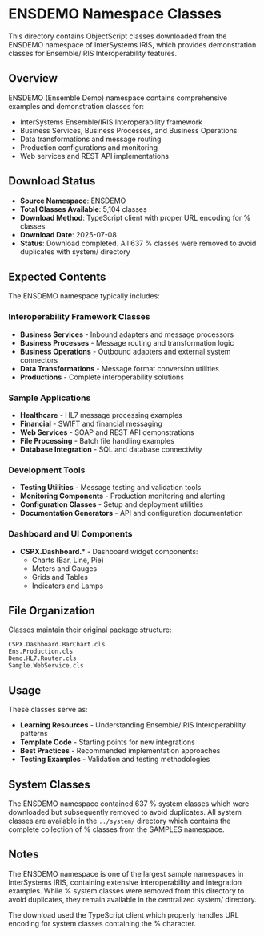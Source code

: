 # ENSDEMO Namespace Classes

This directory contains ObjectScript classes downloaded from the ENSDEMO namespace of InterSystems IRIS, which provides demonstration classes for Ensemble/IRIS Interoperability features.

## Overview

ENSDEMO (Ensemble Demo) namespace contains comprehensive examples and demonstration classes for:
- InterSystems Ensemble/IRIS Interoperability framework
- Business Services, Business Processes, and Business Operations
- Data transformations and message routing
- Production configurations and monitoring
- Web services and REST API implementations

## Download Status

- **Source Namespace**: ENSDEMO
- **Total Classes Available**: 5,104 classes
- **Download Method**: TypeScript client with proper URL encoding for % classes
- **Download Date**: 2025-07-08
- **Status**: Download completed. All 637 % classes were removed to avoid duplicates with system/ directory

## Expected Contents

The ENSDEMO namespace typically includes:

### Interoperability Framework Classes
- **Business Services** - Inbound adapters and message processors
- **Business Processes** - Message routing and transformation logic
- **Business Operations** - Outbound adapters and external system connectors
- **Data Transformations** - Message format conversion utilities
- **Productions** - Complete interoperability solutions

### Sample Applications
- **Healthcare** - HL7 message processing examples
- **Financial** - SWIFT and financial messaging
- **Web Services** - SOAP and REST API demonstrations
- **File Processing** - Batch file handling examples
- **Database Integration** - SQL and database connectivity

### Development Tools
- **Testing Utilities** - Message testing and validation tools
- **Monitoring Components** - Production monitoring and alerting
- **Configuration Classes** - Setup and deployment utilities
- **Documentation Generators** - API and configuration documentation

### Dashboard and UI Components
- **CSPX.Dashboard.*** - Dashboard widget components:
  - Charts (Bar, Line, Pie)
  - Meters and Gauges
  - Grids and Tables
  - Indicators and Lamps

## File Organization

Classes maintain their original package structure:
```
CSPX.Dashboard.BarChart.cls
Ens.Production.cls
Demo.HL7.Router.cls
Sample.WebService.cls
```

## Usage

These classes serve as:
- **Learning Resources** - Understanding Ensemble/IRIS Interoperability patterns
- **Template Code** - Starting points for new integrations
- **Best Practices** - Recommended implementation approaches
- **Testing Examples** - Validation and testing methodologies

## System Classes

The ENSDEMO namespace contained 637 % system classes which were downloaded but subsequently removed to avoid duplicates. All system classes are available in the `../system/` directory which contains the complete collection of % classes from the SAMPLES namespace.

## Notes

The ENSDEMO namespace is one of the largest sample namespaces in InterSystems IRIS, containing extensive interoperability and integration examples. While % system classes were removed from this directory to avoid duplicates, they remain available in the centralized system/ directory.

The download used the TypeScript client which properly handles URL encoding for system classes containing the % character.